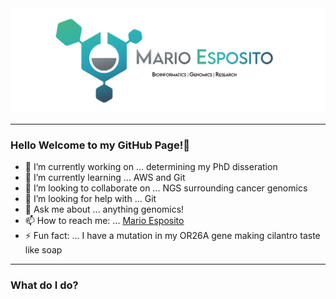 <img src="MarioEsposito-Banner.png" alt="banner" />

---

### Hello Welcome to my GitHub Page!👋

- 🔭 I’m currently working on ... determining my PhD disseration
- 🌱 I’m currently learning ... AWS and Git
- 👯 I’m looking to collaborate on ... NGS surrounding cancer genomics
- 🤔 I’m looking for help with ... Git
- 💬 Ask me about ... anything genomics!
- 📫 How to reach me: ... [Mario Esposito](mailto:mario_espo@outlook.com)
- ⚡ Fun fact: ... I have a mutation in my OR26A gene making cilantro taste like soap

---

### What do I do?

